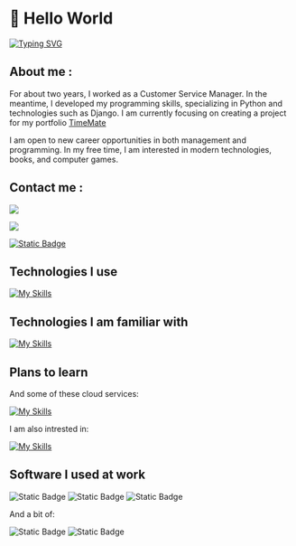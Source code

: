 <h1>👋 Hello World</h1>

[![Typing SVG](https://readme-typing-svg.demolab.com?font=Space+Mono&pause=1000&color=3A41E4&width=435&lines=Hi+stranger+!;Welcome+to+my+profile;I'm+Damian%2C+Junior+Backend+Developer+;+from+Konin+Poland+)](https://git.io/typing-svg)

## About me : 
 For about two years, I worked as a Customer Service Manager. In the meantime, I developed my programming skills, specializing in Python and technologies such as Django. 
 I am currently focusing on creating a project for my portfolio [TimeMate](https://github.com/vaqMAD/TimeMate)
 
 I am open to new career opportunities in both management and programming. In my free time, I am interested in modern technologies, books, and computer games. 

 ## Contact me : 
<p>
  <a href="https://www.linkedin.com/in/damian-ignaczak-a5a403320/">
    <img src="https://skillicons.dev/icons?i=linkedin" />
  </a>
</p>
<p>
  <a href="mailto:vaqowski@gmail.com">
    <img src="https://skillicons.dev/icons?i=gmail" />
  </a>
</p>

[![Static Badge](https://img.shields.io/badge/vaqowski%40gmail.com-%23EA4335?style=for-the-badge&logo=gmail&logoColor=white)](mailto:vaqowski@gmail.com)



## Technologies I use
[![My Skills](https://skillicons.dev/icons?i=py,django,postgres,git,github,docker,linux)](https://skillicons.dev)

## Technologies I am familiar with 
[![My Skills](https://skillicons.dev/icons?i=flask,html,css)](https://skillicons.dev)

## Plans to learn 


And some of these cloud services:

[![My Skills](https://skillicons.dev/icons?i=aws,azure,gcp)](https://skillicons.dev)

I am also intrested in:  

[![My Skills](https://skillicons.dev/icons?i=go)](https://skillicons.dev)


## Software I used at work
![Static Badge](https://img.shields.io/badge/Redmine-%23B32024?style=for-the-badge&logo=redmine&logoColor=white) ![Static Badge](https://img.shields.io/badge/Trello-%230052CC?style=for-the-badge&logo=trello&logoColor=white)   ![Static Badge](https://img.shields.io/badge/Slack-%234A154B?style=for-the-badge&logo=slack&logoColor=white)  

And a bit of:

![Static Badge](https://img.shields.io/badge/Clickup-%237B68EE?style=for-the-badge&logo=clickup&logoColor=white) ![Static Badge](https://img.shields.io/badge/Jira-%230052CC?style=for-the-badge&logo=jira&logoColor=white)
